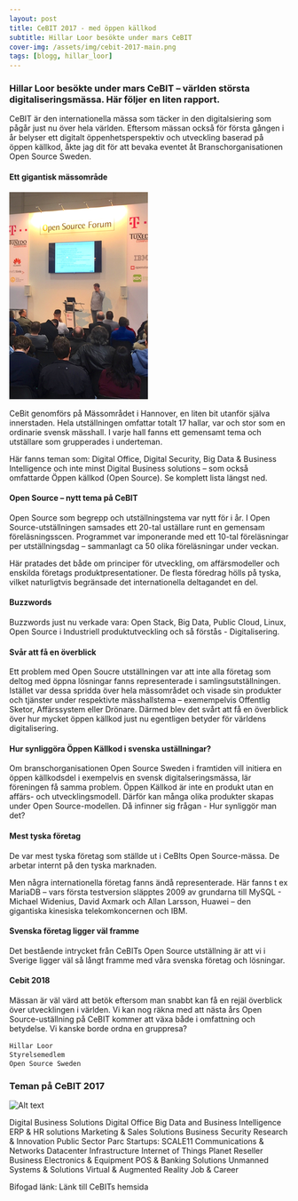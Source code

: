 ```yaml
---
layout: post
title: CeBIT 2017 - med öppen källkod
subtitle: Hillar Loor besökte under mars CeBIT
cover-img: /assets/img/cebit-2017-main.png
tags: [blogg, hillar_loor]
---
```


### Hillar Loor besökte under mars CeBIT – världen största digitaliseringsmässa. Här följer en liten rapport.

CeBIT är den internationella mässa som täcker in den digitalsiering som pågår just nu över hela världen. Eftersom mässan också för första gången i år belyser ett digitalt öppenhetsperspektiv och utveckling baserad på öppen källkod, åkte jag dit för att bevaka eventet åt Branschorganisationen Open Source Sweden.

#### Ett gigantisk mässområde
![Alt text](https://raw.githubusercontent.com/opensourcesweden/opensourcesweden.github.io/master/assets/img/cebit-2017-one.png)

CeBit genomförs på Mässområdet i Hannover, en liten bit utanför själva innerstaden. Hela utställningen omfattar totalt 17 hallar, var och stor som en ordinarie svensk mässhall. I varje hall fanns ett gemensamt tema och utställare som grupperades i underteman.

Här fanns teman som: Digital Office, Digital Security, Big Data & Business Intelligence och inte minst Digital Business solutions – som också omfattarde Öppen källkod (Open Source). Se komplett lista längst ned.

#### Open Source – nytt tema på CeBIT
Open Source som begrepp och utställningstema var nytt för i år. I Open Source-utställningen samsades ett 20-tal uställare runt en gemensam föreläsningsscen. Programmet var imponerande med ett 10-tal föreläsningar per utställningsdag – sammanlagt ca 50 olika föreläsningar under veckan.

Här pratades det både om principer för utveckling, om affärsmodeller och enskilda företags produktpresentationer. De flesta föredrag hölls på tyska, vilket naturligtvis begränsade det internationella deltagandet en del.

#### Buzzwords
Buzzwords just nu verkade vara: Open Stack, Big Data, Public Cloud, Linux, Open Source i Industriell produktutveckling och så förstås - Digitalisering.

#### Svår att få en överblick
Ett problem med Open Soucre utställningen var att inte alla företag som deltog med öppna lösningar fanns representerade i samlingsutställningen. Istället var dessa spridda över hela mässområdet och visade sin produkter och tjänster under respektivte mässhallstema – exemempelvis Offentlig Sketor, Affärssystem eller Drönare. Därmed blev det svårt att få en överblick över hur mycket öppen källkod just nu egentligen betyder för världens digitalisering.

#### Hur synliggöra Öppen Källkod i svenska uställningar?
Om branschorganisationen Open Source Sweden i framtiden vill initiera en öppen källkodsdel i exempelvis en svensk digitalseringsmässa, lär föreningen få samma problem. Öppen Källkod är inte en produkt utan en affärs- och utvecklingsmodell. Därför kan många olika produkter skapas under Open Source-modellen. Då infinner sig frågan - Hur synliggör man det?

#### Mest tyska företag
De var mest tyska företag som ställde ut i CeBIts Open Source-mässa. De arbetar internt på den tyska marknaden.

Men några internationella företag fanns ändå representerade. Här fanns t ex MariaDB – vars första testversion släpptes 2009 av grundarna till MySQL - Michael Widenius, David Axmark och Allan Larsson, Huawei – den gigantiska kinesiska telekomkoncernen och IBM.

#### Svenska företag ligger väl framme
Det bestående intrycket från CeBITs Open Source utställning är att vi i Sverige ligger väl så långt framme med våra svenska företag och lösningar. 

#### Cebit 2018
Mässan är väl värd att betök eftersom man snabbt kan få en rejäl överblick över utvecklingen i världen. Vi kan nog räkna med att nästa års Open Source-uställning på CeBIT kommer att växa både i omfattning och betydelse. Vi kanske borde ordna en gruppresa?

```
Hillar Loor
Styrelsemedlem
Open Source Sweden
````
 
### Teman på CeBIT 2017
![Alt text](https://raw.githubusercontent.com/opensourcesweden/opensourcesweden.github.io/master/assets/img/cebit-2017-last.png)

Digital Business Solutions
Digital Office
Big Data and Business Intelligence
ERP & HR solutions
Marketing & Sales Solutions
Business Security
Research & Innovation
Public Sector Parc
Startups: SCALE11
Communications & Networks
Datacenter Infrastructure
Internet of Things
Planet Reseller
Business Electronics & Equipment
POS & Banking Solutions
Unmanned Systems & Solutions
Virtual & Augmented Reality
Job & Career

Bifogad länk:
Länk till CeBITs hemsida
